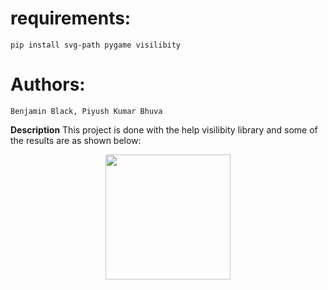 # requirements:

    pip install svg-path pygame visilibity

# Authors:
    Benjamin Black, Piyush Kumar Bhuva
    
**Description**
This project is done with the help visilibity library and some of the results are as shown below:
<p align="center">
<img  width="200" height= "200" src="https://github.com/Godcreatebugs/Agent-Theif-2-Sum-Intelligent-Game/blob/master/report_videos/cluttered_static_path.gif" >
